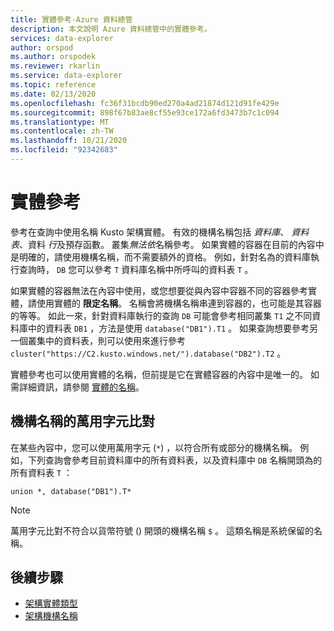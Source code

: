 ```yaml
---
title: 實體參考-Azure 資料總管
description: 本文說明 Azure 資料總管中的實體參考。
services: data-explorer
author: orspod
ms.author: orspodek
ms.reviewer: rkarlin
ms.service: data-explorer
ms.topic: reference
ms.date: 02/13/2020
ms.openlocfilehash: fc36f31bcdb90ed270a4ad21874d121d91fe429e
ms.sourcegitcommit: 898f67b83ae8cf55e93ce172a6fd3473b7c1c094
ms.translationtype: MT
ms.contentlocale: zh-TW
ms.lasthandoff: 10/21/2020
ms.locfileid: "92342683"
---
```

# <a name="entity-references"></a>實體參考

參考在查詢中使用名稱 Kusto 架構實體。 有效的機構名稱包括 *資料庫*、 *資料表*、資料 *行*及預存函數。 叢集*無法依*名稱參考。
如果實體的容器在目前的內容中是明確的，請使用機構名稱，而不需要額外的資格。 例如，針對名為的資料庫執行查詢時， `DB` 您可以參考 `T` 資料庫名稱中所呼叫的資料表 `T` 。

如果實體的容器無法在內容中使用，或您想要從與內容中容器不同的容器參考實體，請使用實體的 **限定名稱**。
名稱會將機構名稱串連到容器的，也可能是其容器的等等。 如此一來，針對資料庫執行的查詢 `DB` 可能會參考相同叢集 `T1` 之不同資料庫中的資料表 `DB1` ，方法是使用 `database("DB1").T1` 。 如果查詢想要參考另一個叢集中的資料表，則可以使用來進行參考 `cluster("https://C2.kusto.windows.net/").database("DB2").T2` 。

實體參考也可以使用實體的名稱，但前提是它在實體容器的內容中是唯一的。 如需詳細資訊，請參閱 [實體的名稱](./entity-names.md#entity-pretty-names)。

## <a name="wildcard-matching-for-entity-names"></a>機構名稱的萬用字元比對

在某些內容中，您可以使用萬用字元 (`*`) ，以符合所有或部分的機構名稱。 例如，下列查詢會參考目前資料庫中的所有資料表，以及資料庫中 `DB` 名稱開頭為的所有資料表 `T` ：

```kusto
union *, database("DB1").T*
```

> [!NOTE]
> 萬用字元比對不符合以貨幣符號 () 開頭的機構名稱 `$` 。
這類名稱是系統保留的名稱。

## <a name="next-steps"></a>後續步驟

* [架構實體類型](./index.md)
* [架構機構名稱](./entity-names.md)
